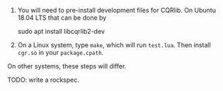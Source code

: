 1. You will need to pre-install development files for CQRlib. On Ubuntu 18.04 LTS that can be done by 

    sudo apt install libcqrlib2-dev

2. On a Linux system, type `make`, which will run `test.lua`. Then install `cgr.so` in your `package.cpath`.

On other systems, these steps will differ. 

TODO: write a rockspec.
